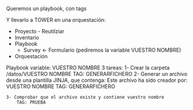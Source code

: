 Queremos un playbook, con tags

Y llevarlo a TOWER en una orquestación:
- Proyecto - Reutilziar
- Inventario
- Playbook
    - Survey <- Formulario (pediremos la variable VUESTRO NOMBRE)
- Orquestación

Playbook
variable:
    VUESTRO NOMBRE
3 tareas:
    1- Crear la carpeta /datos/VUESTRO NOMBRE
        TAG: GENERARFICHERO
    2- Generar un archivo desde una plantilla JINJA, que contenga:
        Este archivo ha sido creador por: VUESTRO NOMBRE
        TAG: GENERARFICHERO
        
        
    3- Comprobar que el archivo existe y contiene vuestro nombre
        TAG: PRUEBA
        